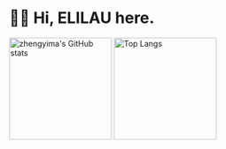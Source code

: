 # 👋🏻 Hi, ELILAU here.

<!-- * 🎓 Communications Engineering Master Candidate at [🏫 NCU](https://www.ncu.edu.cn/) -->
<!-- - 🔭 Currently Working on EEG Signal Processing and Emotion Recognition -->

<img src="https://github-readme-stats-one-bice.vercel.app/api?username=elilau755&show_icons=true&include_all_commits=true&role=OWNER,ORGANIZATION_MEMBER" alt="zhengyima's GitHub stats" height="185px" /> <img src="https://github-readme-stats-one-bice.vercel.app/api/top-langs/?username=elilau755&layout=compact&langs_count=8&include_all_commits=true&role=OWNER,ORGANIZATION_MEMBER" alt="Top Langs" height="185px" />

<!-- [![Anurag's GitHub stats](https://github-readme-stats.vercel.app/api?username=elilau755)](https://github.com/anuraghazra/github-readme-stats) -->

<!--
**elilau755/elilau755** is a ✨ _special_ ✨ repository because its `README.md` (this file) appears on your GitHub profile.

Here are some ideas to get you started:

- 🔭 I’m currently working on ...
- 🌱 I’m currently learning ...
- 👯 I’m looking to collaborate on ...
- 🤔 I’m looking for help with ...
- 💬 Ask me about ...
- 📫 How to reach me: ...
- 😄 Pronouns: ...
- ⚡ Fun fact: ...
-->
